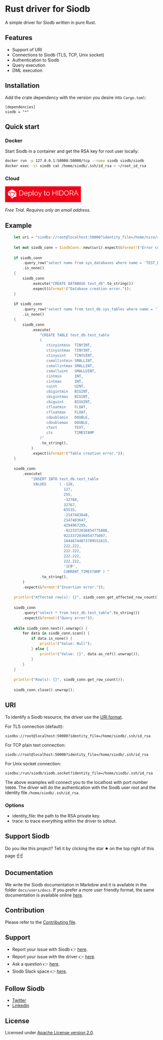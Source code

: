 # Rust driver for Siodb

A simple driver for Siodb written in pure Rust.

## Features

- Support of URI
- Connections to Siodb (TLS, TCP, Unix socket)
- Authentication to Siodb
- Query execution
- DML execution

## Installation

Add the crate dependency with the version you desire into `Cargo.toml`:

```
[dependencies]
siodb = "*"
```

## Quick start

### Docker
Start Siodb in a container and get the RSA key for root user locally:

```bash
docker run -p 127.0.0.1:50000:50000/tcp --name siodb siodb/siodb
docker exec -it siodb cat /home/siodb/.ssh/id_rsa > ~/root_id_rsa
```

### Cloud

[![Deploy to Hidora](https://raw.githubusercontent.com/siodb/siodb-jelastic/master/images/deploy-to-hidora.png)](https://siodb.hidora.com)

*Free Trial. Requires only an email address.*

## Example

```rust
    let uri = "siodbs://root@localhost:50000?identity_file=/home/nico/root_id_rsa";

    let mut siodb_conn = SiodbConn::new(&uri).expect(&format!("Error connecting to URI '{}'", uri));

    if siodb_conn
        .query_row("select name from sys_databases where name = 'TEST_DB'".to_string())
        .is_none()
    {
        siodb_conn
            .execute("CREATE DATABASE test_db".to_string())
            .expect(&format!("Database creation error."));
    }

    if siodb_conn
        .query_row("select name from test_db.sys_tables where name = 'TEST_TABLE'".to_string())
        .is_none()
    {
        siodb_conn
            .execute(
                "CREATE TABLE test_db.test_table
                (
                   ctinyintmin  TINYINT,
                   ctinyintmax  TINYINT,
                   ctinyuint    TINYUINT,
                   csmallintmin SMALLINT,
                   csmallintmax SMALLINT,
                   csmalluint   SMALLUINT,
                   cintmin      INT,
                   cintmax      INT,
                   cuint        UINT,
                   cbigintmin   BIGINT,
                   cbigintmax   BIGINT,
                   cbiguint     BIGUINT,
                   cfloatmin    FLOAT,
                   cfloatmax    FLOAT,
                   cdoublemin   DOUBLE,
                   cdoublemax   DOUBLE,
                   ctext        TEXT,
                   cts          TIMESTAMP
                )"
                .to_string(),
            )
            .expect(&format!("Table creation error."));
    }

    siodb_conn
        .execute(
            "INSERT INTO test_db.test_table
             VALUES      ( -128,
                           127,
                           255,
                           -32768,
                           32767,
                           65535,
                           -2147483648,
                           2147483647,
                           4294967295,
                           -9223372036854775808,
                           9223372036854775807,
                           18446744073709551615,
                           222.222,
                           222.222,
                           222.222,
                           222.222,
                           '汉字',
                           CURRENT_TIMESTAMP ) "
                .to_string(),
        )
        .expect(&format!("Insertion error."));

    println!("Affected row(s): {}", siodb_conn.get_affected_row_count());

    siodb_conn
        .query("select * from test_db.test_table".to_string())
        .expect(&format!("Query error"));

    while siodb_conn.next().unwrap() {
        for data in siodb_conn.scan() {
            if data.is_none() {
                println!("Value: Null");
            } else {
                println!("Value: {}", data.as_ref().unwrap());
            }
        }
    }

    println!("Row(s): {}", siodb_conn.get_row_count());

    siodb_conn.close().unwrap();
```

## URI

To identify a Siodb resource, the driver use the
[URI format](https://en.wikipedia.org/wiki/Uniform_Resource_Identifier).

For TLS connection (default):

```
siodbs://root@localhost:50000?identity_file=/home/siodb/.ssh/id_rsa
```

For TCP plain text connection:

```
siodb://root@localhost:50000?identity_file=/home/siodb/.ssh/id_rsa
```

For Unix socket connection:

```
siodbu:/run/siodb/siodb.socket?identity_file=/home/siodb/.ssh/id_rsa
```

The above examples will connect you to the localhost with port number `50000`.
The driver will do the authentication with the Siodb user root and the identity file `/home/siodb/.ssh/id_rsa`.

### Options

- identity_file: the path to the RSA private key.
- trace: to trace everything within the driver to sdtout.

## Support Siodb

Do you like this project? Tell it by clicking the star 🟊 on the top right of this page ☝☝

## Documentation

We write the Siodb documentation in Markdow and it is available in the folder `docs/users/docs`.
If you prefer a more user friendly format, the same documentation is
available online [here]( https://docs.siodb.io).

## Contribution

Please refer to the [Contributing file](CONTRIBUTING.md).

## Support

- Report your issue with Siodb 👉 [here](https://github.com/siodb/siodb/issues/new).
- Report your issue with the driver 👉 [here](https://github.com/siodb/siodb-rust-driver/issues/new).
- Ask a question 👉 [here](https://stackoverflow.com/questions/tagged/siodb).
- Siodb Slack space 👉 [here](https://join.slack.com/t/siodb-squad/shared_invite/zt-e766wbf9-IfH9WiGlUpmRYlwCI_28ng).

## Follow Siodb

- [Twitter](https://twitter.com/Sio_db)
- [Linkedin](https://www.linkedin.com/company/siodb)

## License

Licensed under [Apache License version 2.0](https://www.apache.org/licenses/LICENSE-2.0).

